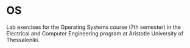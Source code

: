 # OS
Lab exercises for the Operating Systems course (7th semester) in the Electrical and Computer Engineering program at Aristotle University of Thessaloniki.
